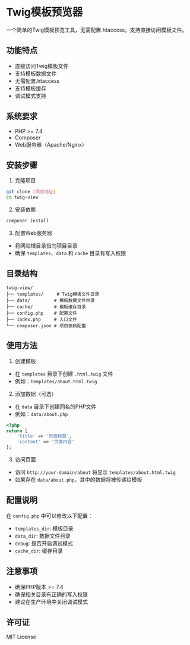 # Twig模板预览器

一个简单的Twig模板预览工具，无需配置.htaccess，支持直接访问模板文件。

## 功能特点

- 直接访问Twig模板文件
- 支持模板数据文件
- 无需配置.htaccess
- 支持模板缓存
- 调试模式支持

## 系统要求

- PHP >= 7.4
- Composer
- Web服务器（Apache/Nginx）

## 安装步骤

1. 克隆项目
```bash
git clone [项目地址]
cd twig-view
```

2. 安装依赖
```bash
composer install
```

3. 配置Web服务器
- 将网站根目录指向项目目录
- 确保 `templates`、`data` 和 `cache` 目录有写入权限

## 目录结构

```
twig-view/
├── templates/     # Twig模板文件目录
├── data/         # 模板数据文件目录
├── cache/        # 模板缓存目录
├── config.php    # 配置文件
├── index.php     # 入口文件
└── composer.json # 项目依赖配置
```

## 使用方法

1. 创建模板
- 在 `templates` 目录下创建 `.html.twig` 文件
- 例如：`templates/about.html.twig`

2. 添加数据（可选）
- 在 `data` 目录下创建同名的PHP文件
- 例如：`data/about.php`
```php
<?php
return [
    'title' => '页面标题',
    'content' => '页面内容'
];
```

3. 访问页面
- 访问 `http://your-domain/about` 将显示 `templates/about.html.twig`
- 如果存在 `data/about.php`，其中的数据将被传递给模板

## 配置说明

在 `config.php` 中可以修改以下配置：

- `templates_dir`: 模板目录
- `data_dir`: 数据文件目录
- `debug`: 是否开启调试模式
- `cache_dir`: 缓存目录

## 注意事项

- 确保PHP版本 >= 7.4
- 确保相关目录有正确的写入权限
- 建议在生产环境中关闭调试模式

## 许可证

MIT License 